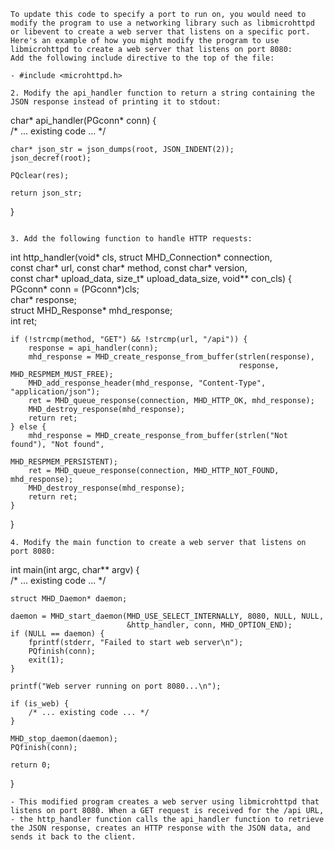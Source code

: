 ```
To update this code to specify a port to run on, you would need to modify the program to use a networking library such as libmicrohttpd or libevent to create a web server that listens on a specific port. Here's an example of how you might modify the program to use libmicrohttpd to create a web server that listens on port 8080: 
Add the following include directive to the top of the file: 

- #include <microhttpd.h>  
 
2. Modify the api_handler function to return a string containing the JSON response instead of printing it to stdout: 
```
char* api_handler(PGconn* conn) {  
    /* ... existing code ... */  
  
    char* json_str = json_dumps(root, JSON_INDENT(2));  
    json_decref(root);  
  
    PQclear(res);  
  
    return json_str;  
}  
```

3. Add the following function to handle HTTP requests: 
````
int http_handler(void* cls, struct MHD_Connection* connection,  
                 const char* url, const char* method, const char* version,  
                 const char* upload_data, size_t* upload_data_size, void** con_cls) {  
    PGconn* conn = (PGconn*)cls;  
    char* response;  
    struct MHD_Response* mhd_response;  
    int ret;  
  
    if (!strcmp(method, "GET") && !strcmp(url, "/api")) {  
        response = api_handler(conn);  
        mhd_response = MHD_create_response_from_buffer(strlen(response),  
                                                       response, MHD_RESPMEM_MUST_FREE);  
        MHD_add_response_header(mhd_response, "Content-Type", "application/json");  
        ret = MHD_queue_response(connection, MHD_HTTP_OK, mhd_response);  
        MHD_destroy_response(mhd_response);  
        return ret;  
    } else {  
        mhd_response = MHD_create_response_from_buffer(strlen("Not found"), "Not found",  
                                                       MHD_RESPMEM_PERSISTENT);  
        ret = MHD_queue_response(connection, MHD_HTTP_NOT_FOUND, mhd_response);  
        MHD_destroy_response(mhd_response);  
        return ret;  
    }  
}  
``` 
4. Modify the main function to create a web server that listens on port 8080: 
```
int main(int argc, char** argv) {  
    /* ... existing code ... */  
  
    struct MHD_Daemon* daemon;  
  
    daemon = MHD_start_daemon(MHD_USE_SELECT_INTERNALLY, 8080, NULL, NULL,  
                              &http_handler, conn, MHD_OPTION_END);  
    if (NULL == daemon) {  
        fprintf(stderr, "Failed to start web server\n");  
        PQfinish(conn);  
        exit(1);  
    }  
  
    printf("Web server running on port 8080...\n");  
  
    if (is_web) {  
        /* ... existing code ... */  
    }  
  
    MHD_stop_daemon(daemon);  
    PQfinish(conn);  
  
    return 0;  
}  
``` 
- This modified program creates a web server using libmicrohttpd that listens on port 8080. When a GET request is received for the /api URL, 
- the http_handler function calls the api_handler function to retrieve the JSON response, creates an HTTP response with the JSON data, and sends it back to the client.